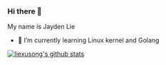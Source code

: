 ### Hi there 👋

My name is Jayden Lie

- 🌱 I’m currently learning Linux kernel and Golang

 [![liexusong's github stats](https://github-readme-stats.vercel.app/api?username=liexusong)](https://github.com/liexusong)
